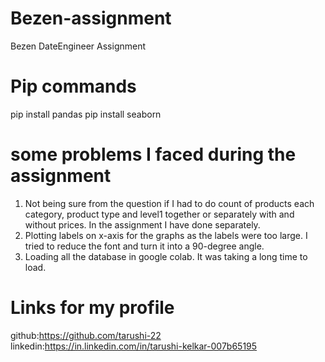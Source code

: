 # Bezen-assignment
Bezen DateEngineer Assignment

# Pip commands
pip install pandas
pip install seaborn

# some problems I faced during the assignment

1. Not being sure from the question if I had to do count of products each category, product type and level1 together or separately with and without prices. In the assignment I have done separately.
2. Plotting labels on x-axis for the graphs as the labels were too large. I tried to reduce the font and turn it into a 90-degree angle.
3. Loading all the database in google colab. It was taking a long time to load.

# Links for my profile

github:https://github.com/tarushi-22
linkedin:https://in.linkedin.com/in/tarushi-kelkar-007b65195
